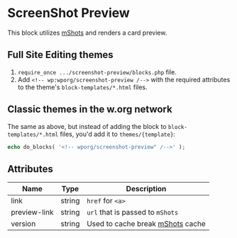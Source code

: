 # ScreenShot Preview

This block utilizes [mShots](https://github.com/Automattic/mShots) and renders a card preview.

## Full Site Editing themes

1. `require_once .../screenshot-preview/blocks.php` file.
1. Add `<!-- wp:wporg/screenshot-preview /-->` with the required attributes to the theme's `block-templates/*.html` files.

## Classic themes in the w.org network

The same as above, but instead of adding the block to `block-templates/*.html` files, you'd add it to `themes/{template}`:

```php
echo do_blocks( '<!-- wporg/screenshot-preview" /-->' );
```

## Attributes

| Name         | Type   | Description                                                              |
| ------------ | ------ | ------------------------------------------------------------------------ |
| link         | string | `href` for `<a>`                                                         |
| preview-link | string | `url` that is passed to `mShots`                                         |
| version      | string | Used to cache break [mShots](https://github.com/Automattic/mShots) cache |
